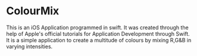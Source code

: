 # ColourMix
This is an iOS Application programmed in swift. It was created through the help of Apple's official tutorials for Application Development through Swift. It is a simple application to create a multitude of colours by mixing R,G&amp;B in varying intensities.
